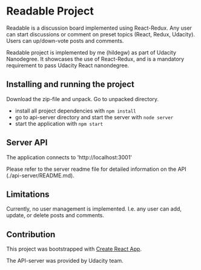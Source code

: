 # Readable Project
Readable is a discussion board implemented using React-Redux. Any user can start discussions or comment on preset topics (React, Redux, Udacity). Users can up/down-vote posts and comments.

Readable project is implemented by me (hildegw) as part of Udacity Nanodegree. It showcases the use of React-Redux, and is a mandatory requirement to pass Udacity React nanondegree.


## Installing and running the project
Download the zip-file and unpack. Go to unpacked directory.
* install all project dependencies with `npm install`
* go to api-server directory and start the server with `node server`
* start the application with `npm start`


## Server API
The application connects to 'http://localhost:3001'

Please refer to the server readme file for detailed information on the API (./api-server/README.md).


## Limitations
Currently, no user management is implemented. I.e. any user can add, update, or delete posts and comments.


## Contribution

This project was bootstrapped with [Create React App](https://github.com/facebookincubator/create-react-app).

The API-server was provided by Udacity team.
